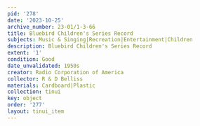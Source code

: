 ```yaml
---
pid: '278'
date: '2023-10-25'
archive_number: 23-01/1-3-66
title: Bluebird Children's Series Record
subjects: Music & Singing|Recreation|Entertainment|Children
description: Bluebird Children's Series Record
extent: '1'
condition: Good
date_unvalidated: 1950s
creator: Radio Corporation of America
collector: R & D Belliss
materials: Cardboard|Plastic
collection: tinui
key: object
order: '277'
layout: tinui_item
---
```

